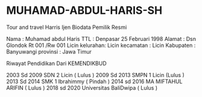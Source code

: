 # MUHAMAD-ABDUL-HARIS-SH
 
Tour and travel Harris Ijen
 Biodata Pemilik Resmi 

Nama : Muhamad abdul Haris
TTL : Denpasar 25 Februari 1998
Alamat : Dsn Glondok Rt 001 /Rw 001 Licin
kelurahan: Licin
kecamatan : Licin 
Kabupaten : Banyuwangi 
provinsi : Jawa Timur

Riwayat Pendidikan Dari KEMENDIKBUD

2003 Sd 2009 SDN 2 Licin ( Lulus )
2009 Sd 2013 SMPN 1 Licin (Lulus )
2013 Sd 2014 SMK 1 Ibrahimmy ( Pindah )
2014 sd 2016 MA MIFTAHUL ARIFIN ( Lulus )
2018 sd 2020 Universitas BaliDwipa ( Lulus )

